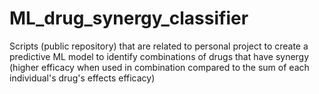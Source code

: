 # ML_drug_synergy_classifier
Scripts (public repository) that are related to personal project to create a predictive ML model to identify combinations of drugs that have synergy (higher efficacy when used in combination compared to the sum of each individual's drug's effects efficacy)
